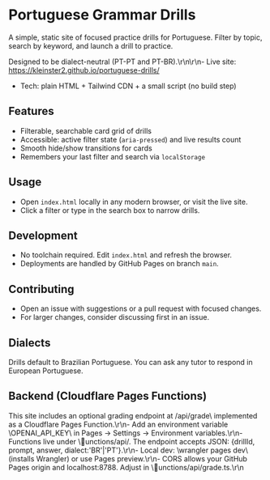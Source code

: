 # Portuguese Grammar Drills

A simple, static site of focused practice drills for Portuguese. Filter by topic, search by keyword, and launch a drill to practice.

Designed to be dialect-neutral (PT-PT and PT-BR).\r\n\r\n- Live site: https://kleinster2.github.io/portuguese-drills/
- Tech: plain HTML + Tailwind CDN + a small script (no build step)

## Features
- Filterable, searchable card grid of drills
- Accessible: active filter state (`aria-pressed`) and live results count
- Smooth hide/show transitions for cards
- Remembers your last filter and search via `localStorage`

## Usage
- Open `index.html` locally in any modern browser, or visit the live site.
- Click a filter or type in the search box to narrow drills.

## Development
- No toolchain required. Edit `index.html` and refresh the browser.
- Deployments are handled by GitHub Pages on branch `main`.

## Contributing
- Open an issue with suggestions or a pull request with focused changes.
- For larger changes, consider discussing first in an issue.



## Dialects
Drills default to Brazilian Portuguese. You can ask any tutor to respond in European Portuguese.


## Backend (Cloudflare Pages Functions)
This site includes an optional grading endpoint at \/api/grade\ implemented as a Cloudflare Pages Function.\r\n- Add an environment variable \OPENAI_API_KEY\ in Pages → Settings → Environment variables.\r\n- Functions live under \unctions/api/\. The endpoint accepts JSON: {drillId, prompt, answer, dialect:'BR'|'PT'}.\r\n- Local dev: \wrangler pages dev\ (installs Wrangler) or use Pages preview.\r\n- CORS allows your GitHub Pages origin and localhost:8788. Adjust in \unctions/api/grade.ts\.\r\n
